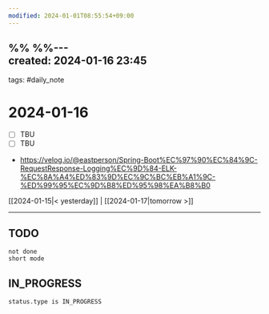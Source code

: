 ```yaml
---
modified: 2024-01-01T08:55:54+09:00
---
```

%%  %%---  
created: 2024-01-16 23:45  
---  
tags: #daily_note  
  
# 2024-01-16  
- [ ] TBU  
- [ ] TBU  
  
- https://velog.io/@eastperson/Spring-Boot%EC%97%90%EC%84%9C-RequestResponse-Logging%EC%9D%84-ELK-%EC%8A%A4%ED%83%9D%EC%9C%BC%EB%A1%9C-%ED%99%95%EC%9D%B8%ED%95%98%EA%B8%B0

[[2024-01-15|< yesterday]] | [[2024-01-17|tomorrow >]]  
  
---  
## TODO
```tasks  
not done  
short mode  
```

## IN_PROGRESS
```tasks  
status.type is IN_PROGRESS
```
